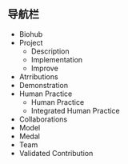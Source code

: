 ## 导航栏

- Biohub
- Project
  - Description
  - Implementation
  - Improve
- Atrributions
- Demonstration
- Human Practice
  - Human Practice
  - Integrated Human Practice
- Collaborations
- Model
- Medal
- Team
- Validated Contribution
